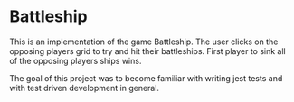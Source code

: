 # Battleship

This is an implementation of the game Battleship. The user clicks on the opposing players grid to try and hit their battleships. First player to sink all of the opposing players ships wins.

The goal of this project was to become familiar with writing jest tests and with test driven development in general.